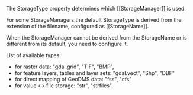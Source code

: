 The StorageType property determines which [[StorageManager]] is used.

For some StorageManagers the default StorageType is derived from the extension of the filename, configured as [[StorageName]].

When the StorageManager cannot be derived from the StorageName or is different from its default, you need to configure it.

List of available types:
-   for raster data: "gdal.grid", "TIF", "BMP",
-   for feature layers, tables and layer sets: "gdal.vect", "Shp", "DBF"
-   for direct mapping of GeoDMS data: "fss", "cfs"
-   for value \<-> file storage: "str", "strfiles".
